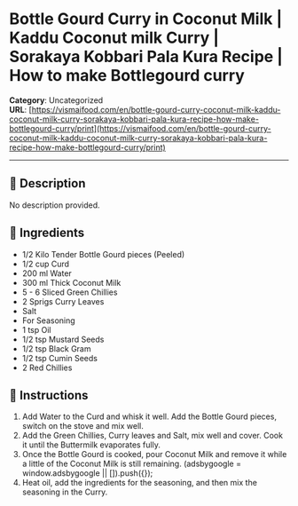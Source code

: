 # Bottle Gourd Curry in Coconut Milk | Kaddu Coconut milk Curry | Sorakaya Kobbari Pala Kura Recipe | How to make Bottlegourd curry

**Category**: Uncategorized  
**URL**: [https://vismaifood.com/en/bottle-gourd-curry-coconut-milk-kaddu-coconut-milk-curry-sorakaya-kobbari-pala-kura-recipe-how-make-bottlegourd-curry/print](https://vismaifood.com/en/bottle-gourd-curry-coconut-milk-kaddu-coconut-milk-curry-sorakaya-kobbari-pala-kura-recipe-how-make-bottlegourd-curry/print)  


---

## 📝 Description
No description provided.



## 🧂 Ingredients
- 1/2 Kilo Tender Bottle Gourd pieces (Peeled)
- 1/2 cup Curd
- 200 ml Water
- 300 ml Thick Coconut Milk
- 5 - 6 Sliced Green Chillies
- 2 Sprigs Curry Leaves
- Salt
- For Seasoning
- 1 tsp Oil
- 1/2 tsp Mustard Seeds
- 1/2 tsp Black Gram
- 1/2 tsp Cumin Seeds
- 2 Red Chillies

## 🍳 Instructions
1. Add Water to the Curd and whisk it well. Add the Bottle Gourd pieces, switch on the stove and mix well.
2. Add the Green Chillies, Curry leaves and Salt, mix well and cover. Cook it until the Buttermilk evaporates fully.
3. Once the Bottle Gourd is cooked, pour Coconut Milk and remove it while a little of the Coconut Milk is still remaining. (adsbygoogle = window.adsbygoogle || []).push({});
4. Heat oil, add the ingredients for the seasoning, and then mix the seasoning in the Curry.


